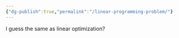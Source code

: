 ```yaml
---
{"dg-publish":true,"permalink":"/linear-programming-problem/"}
---
```


I guess the same as linear optimization?